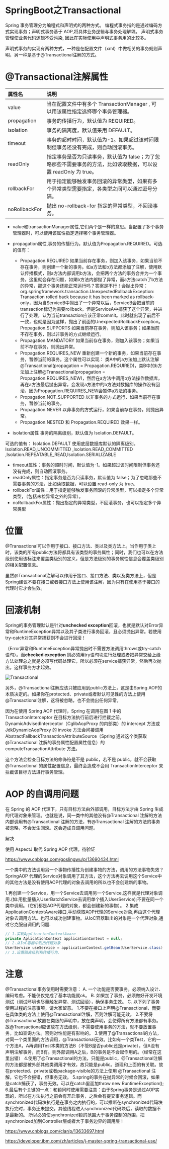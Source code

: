 # SpringBoot之Transactional

Spring 事务管理分为编程式和声明式的两种方式。
编程式事务指的是通过编码方式实现事务；声明式事务基于 AOP,将具体业务逻辑与事务处理解耦。
声明式事务管理使业务代码逻辑不受污染, 因此在实际使用中声明式事务用的比较多。

声明式事务的实现有两种方式，一种是在配置文件（xml）中做相关的事务规则声明，另一种是基于@Transactional注解的方式。



# @Transactional注解属性

| 属性名        | 说明                                                         |
| :------------ | :----------------------------------------------------------- |
| value         | 当在配置文件中有多个 TransactionManager , 可以用该属性指定选择哪个事务管理器。 |
| propagation   | 事务的传播行为，默认值为 REQUIRED。                          |
| isolation     | 事务的隔离度，默认值采用 DEFAULT。                           |
| timeout       | 事务的超时时间，默认值为-1。如果超过该时间限制但事务还没有完成，则自动回滚事务。 |
| readOnly      | 指定事务是否为只读事务，默认值为 false；为了忽略那些不需要事务的方法，比如读取数据，可以设置 readOnly 为 true。 |
| rollbackFor   | 用于指定能够触发事务回滚的异常类型，如果有多个异常类型需要指定，各类型之间可以通过逗号分隔。 |
| noRollbackFor | 抛出 no-rollback-for 指定的异常类型，不回滚事务。            |

- value和transactionManager属性,它们两个是一样的意思。当配置了多个事务管理器时，可以使用该属性指定选择哪个事务管理器。


- propagation属性,事务的传播行为，默认值为Propagation.REQUIRED。可选的值有：

	- Propagation.REQUIRED 如果当前存在事务，则加入该事务，如果当前不存在事务，则创建一个新的事务。如a方法和b方法都添加了注解，使用默认传播模式，则a方法内部调用b方法，会把两个方法的事务合并为一个事务。这里就会存在问题，如果b方法内部抛了异常，而a方法catch了b方法的异常，那这个事务还能正常运行吗？答案是不行！会抛出异常：
org.springframework.transaction.UnexpectedRollbackException: Transaction rolled back because it has been marked as rollback-only，因为当ServiceB中抛出了一个异常以后，ServiceB会把当前的transaction标记为需要rollback。但是ServiceA中捕获了这个异常，并进行了处理，认为当前transaction应该正常commit。此时就出现了前后不一致，也就是因为这样，抛出了前面的UnexpectedRollbackException。Propagation.SUPPORTS
如果当前存在事务，则加入该事务；如果当前不存在事务，则以非事务的方式继续运行。
	- Propagation.MANDATORY 如果当前存在事务，则加入该事务；如果当前不存在事务，则抛出异常。
	- Propagation.REQUIRES_NEW 重新创建一个新的事务，如果当前存在事务，暂停当前的事务。这个属性可以实现：
类A中的a方法加上默认注解@Transactional(propagation = Propagation.REQUIRED)，类B中的b方法加上注解@Transactional(propagation = Propagation.REQUIRES_NEW)，然后在a方法中调用b方法操作数据库，再在a方法最后抛出异常，会发现a方法中的b方法对数据库的操作没有回滚，因为Propagation.REQUIRES_NEW会暂停a方法的事务。
	- Propagation.NOT_SUPPORTED 以非事务的方式运行，如果当前存在事务，暂停当前的事务。
	- Propagation.NEVER 以非事务的方式运行，如果当前存在事务，则抛出异常。
	- Propagation.NESTED 和 Propagation.REQUIRED 效果一样。

- isolation属性 事务的隔离级别，默认值为 Isolation.DEFAULT。

可选的值有： Isolation.DEFAULT 使用底层数据库默认的隔离级别。 Isolation.READ_UNCOMMITTED ,Isolation.READ_COMMITTED ,Isolation.REPEATABLE_READ,Isolation.SERIALIZABLE

- timeout属性：事务的超时时间，默认值为-1。如果超过该时间限制但事务还没有完成，则自动回滚事务。
- readOnly属性：指定事务是否为只读事务，默认值为 false；为了忽略那些不需要事务的方法，比如读取数据，可以设置 read-only 为 true。
- rollbackFor属性：用于指定能够触发事务回滚的异常类型，可以指定多个异常类型，（包括未检异常之外的异常）。
- noRollbackFor属性：抛出指定的异常类型，不回滚事务，也可以指定多个异常类型



# 位置

@Transactional可以作用于接口、接口方法、类以及类方法上。当作用于类上时，该类的所有public方法将都具有该类型的事务属性；同时，我们也可以在方法级别使用该标注来覆盖类级别的定义，但是方法级别的事务属性信息会覆盖类级别的相关配置信息。

虽然@Transactional注解可以作用于接口、接口方法、类以及类方法上，但是Spring建议不要在接口或者接口方法上使用该注解，因为只有在使用基于接口的代理时它才会生效。

# 回滚机制
Spring的事务管理默认是针对**unchecked exception**回滚，也就是默认对Error异常和RuntimeException异常以及其子类进行事务回滚，且必须抛出异常。若使用try-catch对其异常捕获则不会进行回滚！

（Error异常和RuntimeException异常抛出时不需要方法调用throws或try-catch语句）。而**checked exception** 则必须用try语句块进行处理或者把异常交给上级方法处理总之就是必须写代码处理它，所以必须在service捕获异常，然后再次抛出，这样事务方才起效。

![Transactional](./Transactional.jpg)

另外，@Transactional注解应该只被应用到public方法上，这是由Spring AOP的本质决定的。如果你在protected、private或者默认可见性的方法上使用@Transactional注解，这将被忽略，也不会抛出任何异常。

因为在使用 Spring AOP 代理时，Spring 在调用在图 1 中的 TransactionInterceptor 在目标方法执行前后进行拦截之前，DynamicAdvisedInterceptor（CglibAopProxy 的内部类）的 intercept 方法或 JdkDynamicAopProxy 的 invoke 方法会间接调用 AbstractFallbackTransactionAttributeSource（Spring 通过这个类获取@Transactional 注解的事务属性配置属性信息）的 computeTransactionAttribute 方法。

这个方法会检查目标方法的修饰符是不是 public，若不是 public，就不会获取@Transactional 的属性配置信息，最终会造成不会用 TransactionInterceptor 来拦截该目标方法进行事务管理。

# AOP 的自调用问题

在 Spring 的 AOP 代理下，只有目标方法由外部调用，目标方法才由 Spring 生成的代理对象来管理。也就是说，同一类中的其他没有@Transactional 注解的方法内部调用有@Transactional 注解的方法，有@Transactional 注解的方法的事务被忽略，不会发生回滚。这会造成自调用问题。

解决

使用 AspectJ 取代 Spring AOP 代理。待验证



https://www.cnblogs.com/goslingwu/p/13690434.html

一个类中的方法调用另一个事物传播性为创建事物的方法，调用的方法事物失效？
SpringAOP 代理的Service对象调用了其方法，这个方法再去调用这个Service中的其他方法是没有使用AOP代理的对象去调用的所以也不会创建新的事物。

1.再创建一个Service，用一个Service去调用另一个Service,这样就是代理对象调用.(如:用批量插入UserBatchService去调用单个插入UserService);不要在同一个类中调用。（它们都是AOP代理的对象，都会创建新的事物）。
2.集成ApplicationContextAware接口,手动获取AOP代理的Service对象,再由这个代理对象去调用方法。也可以成功创建事物。从IoC容器取出的对象是一个代理对象,通过它克服自调用的问题.

```java
// 1.实现ApplicationContextAware
private AplicationContext applicationContext = null;
// 2.从IoC容器中取出代理对象
UserService useService = applicationContext.getBean(UserService.class) // 当前类的实现接口
// 3.设置隔离级别和传播行为.
```

# 注意

@Transactional事务使用时需要注意：
A. 一个功能是否要事务，必须纳入设计、编码考虑。不能仅仅完成了基本功能就ok。
B. 如果加了事务，必须做好开发环境测试（测试环境也尽量触发异常、测试回滚），确保事务生效。
C. 以下列了事务使用过程的注意事项，请大家留意。
1.不要在接口上声明@Transactional，而要在具体类的方法上使用@Transactional注解，否则注解可能无效。
2.不要将@Transactional放置在类级的声明中，放在类声明，会使得所有方法都有事务。故@Transactional应该放在方法级别，不需要使用事务的方法，就不要放置事务，比如查询方法。否则对性能是有影响的。
3.使用了@Transactional的方法，对同一个类里面的方法调用，@Transactional无效。比如有一个类Test，它的一个方法A，A再调用Test本类的方法B（不管B是否public还是private），但A没有声明注解事务，而B有。则外部调用A之后，B的事务是不会起作用的。（经常在这里出错）
4.使用了@Transactional的方法，只能是public，@Transactional注解的方法都是被外部其他类调用才有效，故只能是public。道理和上面的有关联。故在protected、private或者package-visible的方法上使用 @Transactional 注解，它也不会报错，但事务无效。
5.spring的事务在抛异常的时候会回滚，如果是catch捕获了，事务无效。可以在catch里面加throw new RuntimeException();
6.最后有个关键的一点：和锁同时使用需要注意：由于Spring事务是通过AOP实现的，所以在方法执行之前会有开启事务，之后会有提交事务逻辑。而synchronized代码块执行是在事务之内执行的，可以推断在synchronized代码块执行完时，事务还未提交，其他线程进入synchronized代码块后，读取的数据不是最新的。
所以必须使synchronized锁的范围大于事务控制的范围，把synchronized加到Controller层或者大于事务边界的调用层！



https://www.cnblogs.com/clar/p/13633697.html

https://developer.ibm.com/zh/articles/j-master-spring-transactional-use/